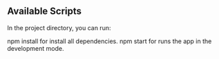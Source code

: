 ## Available Scripts
In the project directory, you can run:

npm install for install all dependencies.
npm start for runs the app in the development mode.